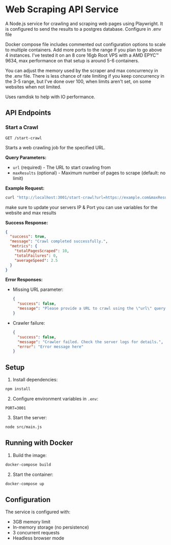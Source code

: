 # Web Scraping API Service

A Node.js service for crawling and scraping web pages using Playwright.
It is configured to send the results to a postgres database.  Configure in .env file

Docker compose file includes commented out configuration options to scale to multiple containers.  Add more ports to the range if you plan to go above 4 instances.  I've tested it on an 8 core 16gb Root VPS with a AMD EPYC™ 9634, max performance on that setup is around 5-6 containers.

You can adjust the memory used by the scraper and max concurrency in the .env file.  There is less chance of rate limiting if you keep concurrency in the 3-5 range, but I've done over 100, when limits aren't set, on some websites when not limited.  

Uses ramdisk to help with IO performance. 

## API Endpoints

### Start a Crawl
`GET /start-crawl`

Starts a web crawling job for the specified URL.

**Query Parameters:**
- `url` (required) - The URL to start crawling from
- `maxResults` (optional) - Maximum number of pages to scrape (default: no limit)

**Example Request:**
```bash
curl "http://localhost:3001/start-crawl?url=https://example.com&maxResults=10"
```
make sure to update your servers IP & Port
you can use variables for the website and max results

**Success Response:**
```json
{
  "success": true,
  "message": "Crawl completed successfully.",
  "metrics": {
    "totalPagesScraped": 10,
    "totalFailures": 0,
    "averageSpeed": 2.5
  }
}
```

**Error Responses:**
- Missing URL parameter:
  ```json
  {
    "success": false,
    "message": "Please provide a URL to crawl using the \"url\" query parameter."
  }
  ```

- Crawler failure:
  ```json
  {
    "success": false,
    "message": "Crawler failed. Check the server logs for details.",
    "error": "Error message here"
  }
  ```

## Setup

1. Install dependencies:
```bash
npm install
```

2. Configure environment variables in `.env`:
```
PORT=3001
```

3. Start the server:
```bash
node src/main.js
```

## Running with Docker

1. Build the image:
```bash
docker-compose build
```

2. Start the container:
```bash
docker-compose up
```

## Configuration

The service is configured with:
- 3GB memory limit
- In-memory storage (no persistence)
- 3 concurrent requests
- Headless browser mode